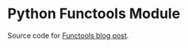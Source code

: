 # Python Functools Module 

Source code for [Functools blog post](https://kishstats.com/python/2023/10/27/python-functools.html).